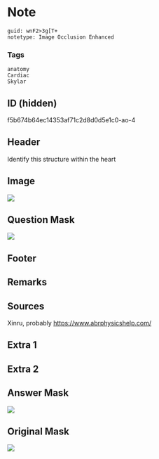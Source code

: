 # Note
```
guid: wnF2>3g[T+
notetype: Image Occlusion Enhanced
```

### Tags
```
anatomy
Cardiac
Skylar
```

## ID (hidden)
f5b674b64ec14353af71c2d8d0d5e1c0-ao-4

## Header
Identify this structure within the heart

## Image
<img src="tmpoldp_p5m.png" />

## Question Mask
<img src="f5b674b64ec14353af71c2d8d0d5e1c0-ao-4-Q.svg" />

## Footer


## Remarks


## Sources
Xinru, probably https://www.abrphysicshelp.com/

## Extra 1


## Extra 2


## Answer Mask
<img src="f5b674b64ec14353af71c2d8d0d5e1c0-ao-4-A.svg" />

## Original Mask
<img src="f5b674b64ec14353af71c2d8d0d5e1c0-ao-O.svg" />
